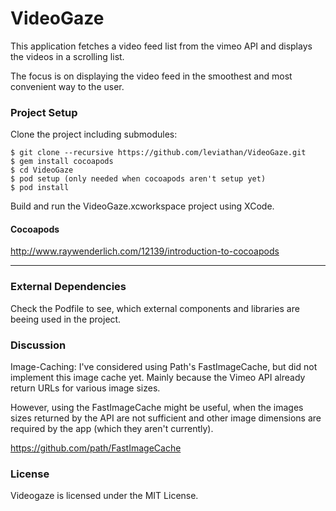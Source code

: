 VideoGaze
====================

This application fetches a video feed list from the vimeo API and displays the videos in a scrolling list.

The focus is on displaying the video feed in the smoothest and most convenient way to the user.

### Project Setup

Clone the project including submodules:

    $ git clone --recursive https://github.com/leviathan/VideoGaze.git
    $ gem install cocoapods
    $ cd VideoGaze
    $ pod setup (only needed when cocoapods aren't setup yet)
    $ pod install

Build and run the VideoGaze.xcworkspace project using XCode.

#### Cocoapods

http://www.raywenderlich.com/12139/introduction-to-cocoapods

***

### External Dependencies

Check the Podfile to see, which external components and libraries are beeing used in the project.

### Discussion

Image-Caching: I've considered using Path's FastImageCache, but did not implement this image cache yet. Mainly because the Vimeo API already return URLs for various image sizes.

However, using the FastImageCache might be useful, when the images sizes returned by the API are not sufficient and other image dimensions are required by the app (which they aren't currently).

https://github.com/path/FastImageCache

### License

Videogaze is licensed under the MIT License.


